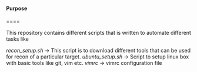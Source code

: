#### Purpose
====  


This repository contains different scripts that is written to automate different tasks like  

*recon_setup.sh* -> This script is to download different tools that can be used for recon of a particular target.
*ubuntu_setup.sh* -> Script to setup linux box with basic tools like git, vim etc.
*vimrc* -> vimrc configuration file 
